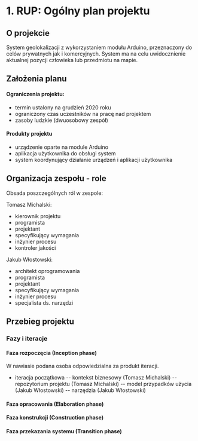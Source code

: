 # 1. RUP: Ogólny plan projektu

## O projekcie

System geolokalizacji z wykorzystaniem modułu Arduino, przeznaczony do celów prywatnych jak i komercyjnych. System ma na celu uwidocznienie aktualnej pozycji człowieka lub przedmiotu na mapie.

## Założenia planu

#### Ograniczenia projektu: 
- termin ustalony na grudzień 2020 roku
- ograniczony czas uczestników na pracę nad projektem
- zasoby ludzkie (dwuosobowy zespół)
#### Produkty projektu
- urządzenie oparte na module Arduino
- aplikacja użytkownika do obsługi system
- system koordynujący działanie urządzeń i aplikacji użytkownika

## Organizacja zespołu - role

Obsada poszczególnych ról w zespole:

Tomasz Michalski:
- kierownik projektu
- programista
- projektant
- specyfikujący wymagania
- inżynier procesu
- kontroler jakości

Jakub Włostowski:
- architekt oprogramowania
- programista
- projektant
- specyfikujący wymagania
- inżynier procesu
- specjalista ds. narzędzi 

## Przebieg projektu
### Fazy i iteracje
#### Faza rozpoczęcia (Inception phase)
W nawiasie podana osoba odpowiedzialna za produkt iteracji.

- iteracja początkowa
 -- kontekst biznesowy (Tomasz Michalski)
 -- repozytorium projektu (Tomasz Michalski)
 -- model przypadków użycia (Jakub Włostowski)
 -- narzędzia (Jakub Włostowski)

#### Faza opracowania (Elaboration phase)


#### Faza konstrukcji (Construction phase)

#### Faza przekazania systemu (Transition phase)
<!--stackedit_data:
eyJoaXN0b3J5IjpbLTEyMDE5MDI2NjEsLTEwNDU1NDQxNjcsLT
UzNzcxNDg5MCwtMjUxNTQwODkxLC0zMjgxNTE0MzcsMzc5ODg3
NTAxLC0xNTQ3OTk0ODk5LDY3MjA0NzkxXX0=
-->